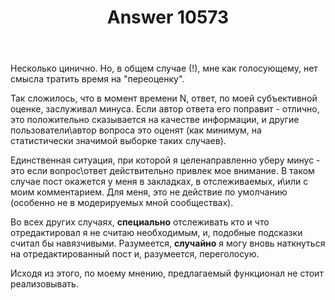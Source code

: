 ﻿---
title: "Answer 10573"
se.owner.user_id: 337980
se.owner.display_name: "Anton Menshov"
se.owner.link: "https://ru.meta.stackoverflow.com/users/337980/anton-menshov"
se.answer_id: 10573
se.question_id: 10572
se.post_type: answer
se.score: 6
se.is_accepted: True
---
<p>Несколько цинично. Но, в общем случае (!), мне как голосующему, нет смысла тратить время на &quot;переоценку&quot;.</p>
<p>Так сложилось, что в момент времени N, ответ, по моей субъективной оценке, заслуживал минуса. Если автор ответа его поправит - отлично, это положительно сказывается на качестве информации, и другие пользователи\автор вопроса это оценят (как минимум, на статистически значимой выборке таких случаев).</p>
<p>Единственная ситуация, при которой я целенаправленно уберу минус - это если вопрос\ответ действительно привлек мое внимание. В таком случае пост окажется у меня в закладках, в отслеживаемых, и\или с моим комментарием. Для меня, это не действие по умолчанию (особенно не в модерируемых мной сообществах).</p>
<p>Во всех других случаях, <strong>специально</strong> отслеживать кто и что отредактировал я не считаю необходимым, и, подобные подсказки считал бы навязчивыми. Разумеется, <strong>случайно</strong> я могу вновь наткнуться на отредактированный пост и, разумеется, переголосую.</p>
<p>Исходя из этого, по моему мнению, предлагаемый функционал не стоит реализовывать.</p>
